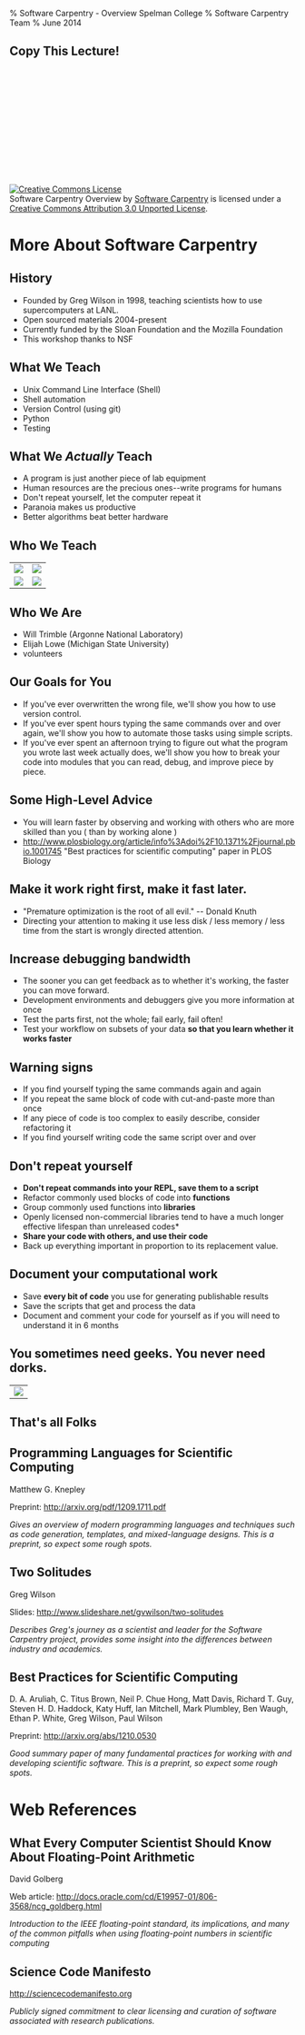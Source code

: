 % Software Carpentry - Overview
  Spelman College
% Software Carpentry Team
% June 2014 

## Copy This Lecture!
<br></br>
<br></br>
<br></br>
<br></br>
<br></br>
<br></br>
<a rel="license" href="http://creativecommons.org/licenses/by/3.0/deed.en_US"><img alt="Creative Commons License" style="border-width:0" src="http://i.creativecommons.org/l/by/3.0/88x31.png" /></a><br /><span xmlns:dct="http://purl.org/dc/terms/" href="http://purl.org/dc/dcmitype/InteractiveResource" property="dct:title" rel="dct:type">Software Carpentry Overview</span> by <a xmlns:cc="http://creativecommons.org/ns#" href="http://software-carpentry.net" property="cc:attributionName" rel="cc:attributionURL">Software Carpentry</a> is licensed under a <a rel="license" href="http://creativecommons.org/licenses/by/3.0/deed.en_US">Creative Commons Attribution 3.0 Unported License</a>.

# More About Software Carpentry

## History

* Founded by Greg Wilson in 1998, teaching scientists how to use supercomputers at LANL.
* Open sourced materials 2004-present
* Currently funded by the Sloan Foundation and the Mozilla Foundation
* This workshop thanks to NSF

## What We Teach

* Unix Command Line Interface (Shell)
* Shell automation 
* Version Control (using git)
* Python
* Testing

## What We *Actually* Teach

* A program is just another piece of lab equipment
* Human resources are the precious ones--write programs for humans
* Don't repeat yourself, let the computer repeat it
* Paranoia makes us productive
* Better algorithms beat better hardware

## Who We Teach

<div align="center">
<table>
<tr>
<td><img src="swc-demographics/thumb-age.png" /></td>
<td><img src="swc-demographics/thumb-role.png" /></td>
</tr>
<tr>
<td><img src="swc-demographics/thumb-gender.png" /></td>
<td><img src="swc-demographics/thumb-platform.png" /></td>
</tr>
</table>
</div>

## Who We Are

* Will Trimble (Argonne National Laboratory)
* Elijah Lowe (Michigan State University)
* volunteers
 
## Our Goals for You

* If you've ever overwritten the wrong file, we'll show you how to use version control.
* If you've ever spent hours typing the same commands over and over again, we'll show you how to automate those tasks using simple scripts.
* If you've ever spent an afternoon trying to figure out what the program you wrote last week actually does, we'll show you how to break your code into modules that you can read, debug, and improve piece by piece.

## Some High-Level Advice

* You will learn faster by observing and working with others who are more
skilled than you ( than by working alone )
* http://www.plosbiology.org/article/info%3Adoi%2F10.1371%2Fjournal.pbio.1001745 "Best practices for scientific computing" paper in PLOS Biology

## Make it work right first, make it fast later.
* "Premature optimization is the root of all evil." -- Donald Knuth
* Directing your attention to making it use less disk / less memory /
less time from the start is wrongly directed attention.

## Increase debugging bandwidth

* The sooner you can get feedback as to whether it's working, the faster you can move forward. 
* Development environments and debuggers give you more information at once 
* Test the parts first, not the whole; fail early, fail often! 
* Test your workflow on subsets of your data **so that you learn whether
it works faster**

## Warning signs
* If you find yourself typing the same commands again and again
* If you repeat the same block of code with cut-and-paste more than once
* If any piece of code is too complex to easily describe, consider refactoring it
* If you find yourself writing code the same script over and over

## Don't repeat yourself 
* **Don't repeat commands into your REPL, save them to a script**
* Refactor commonly used blocks of code into **functions**
* Group commonly used functions into **libraries**
* Openly licensed non-commercial libraries tend to have a much longer effective lifespan than unreleased codes*
* **Share your code with others, and use their code**
* Back up everything important in proportion to its replacement value.

## Document your computational work
* Save **every bit of code** you use for generating publishable results
* Save the scripts that get and process the data
* Document and comment your code for yourself as if you will need to understand
it in 6 months

## You sometimes need geeks.  You never need dorks.
<div align="center">
<table>
<tr>
<td><img src="swc-demographics/careful.png" /></td>
</tr>
</table>
</div>

## That's all Folks

## Programming Languages for Scientific Computing
Matthew G. Knepley

Preprint: http://arxiv.org/pdf/1209.1711.pdf

*Gives an overview of modern programming languages and techniques such as code
generation, templates, and mixed-language designs. This is a preprint,
so expect some rough spots.*

## Two Solitudes
Greg Wilson

Slides: http://www.slideshare.net/gvwilson/two-solitudes

*Describes Greg's journey as a scientist and leader for the Software Carpentry
project, provides some insight into the differences between industry and
academics.*

## Best Practices for Scientific Computing
D. A. Aruliah, C. Titus Brown, Neil P. Chue Hong, Matt Davis, Richard T. Guy,
Steven H. D. Haddock, Katy Huff, Ian Mitchell, Mark Plumbley, Ben Waugh,
Ethan P. White, Greg Wilson, Paul Wilson

Preprint: http://arxiv.org/abs/1210.0530

*Good summary paper of many fundamental practices for working with and
developing scientific software. This is a preprint, so expect some rough spots.*

# Web References

## What Every Computer Scientist Should Know About Floating-Point Arithmetic
David Golberg

Web article: http://docs.oracle.com/cd/E19957-01/806-3568/ncg_goldberg.html

*Introduction to the IEEE floating-point standard, its implications, and many of
the common pitfalls when using floating-point numbers in scientific computing*

## Science Code Manifesto

http://sciencecodemanifesto.org

*Publicly signed commitment to clear licensing and curation of software
associated with research publications.*


